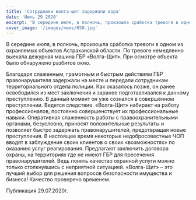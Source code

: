 ```yaml
---
title: 'Сотрудниеи волга-щит задержали вора'
date: 'Июль 29 2020'
excerpt: 'В середине июля, в полночь, произошла сработка тревоги в одном из охраняемых объектов Астраханской области. По тревоге немедленно выехала дежурная машина ГБР «Волга-Щит». При осмотре объекта было обнаружено разбитое окно.'
cover_image: '/images/news/058.jpg'
---
```


В середине июля, в полночь, произошла сработка тревоги в одном из охраняемых объектов Астраханской области. По тревоге немедленно выехала дежурная машина ГБР «Волга-Щит». При осмотре объекта было обнаружено разбитое окно.

Благодаря слаженным, грамотным и быстрым действиям ГБР правонарушителя задержали на месте и передали сотрудникам территориального отдела полиции. Как оказалось позже, он ранее освободился из мест заключения и заранее подготавливался к данному преступлению. В данный момент он уже сознался в совершённом преступлении. Ведется следствие.
«Волга-Щит» набирает на работу профессионалов, постоянно совершенствует их профессиональные навыки. Оперативная слаженность работы с правоохранительными органами, безусловно, приносят положительные результаты и позволяет быстро задержать правонарушителей, предотвращая новые преступления.
В настоящее время некоторые недобросовестные ЧОП вводят в заблуждение своих клиентов о своих «возможностях» по оказанию услуг реагирования. Предлагают заключить договора охраны, на территориях где не имеют ГБР для пресечения правонарушителей. Ведь понять качество охранной услуги можно только столкнувшись с неприятной ситуацией.
«Волга-Щит» – это лучший выбор для решения вопросов безопасности имущества и бизнеса!
Качество проверено временем.

Публикация 29.07.2020г.

